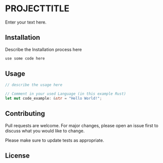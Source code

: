 # PROJECTTITLE

Enter your text here.

## Installation

Describe the Installation process here

```bash
use some code here
```

## Usage

```rust
// describe the usage here

// Comment in your used Language (in this example Rust)
let mut code_example: &str = "Hello World!";
```

## Contributing
Pull requests are welcome. For major changes, please open an issue first to discuss what you would like to change.

Please make sure to update tests as appropriate.

## License